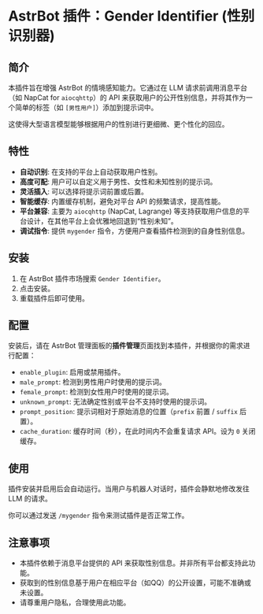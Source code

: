 # AstrBot 插件：Gender Identifier (性别识别器)

## 简介

本插件旨在增强 AstrBot 的情境感知能力。它通过在 LLM 请求前调用消息平台（如 NapCat for `aiocqhttp`）的 API 来获取用户的公开性别信息，并将其作为一个简单的标签（如 `[男性用户]`）添加到提示词中。

这使得大型语言模型能够根据用户的性别进行更细微、更个性化的回应。

## 特性

- **自动识别**: 在支持的平台上自动获取用户性别。
- **高度可配**: 用户可以自定义用于男性、女性和未知性别的提示词。
- **灵活插入**: 可以选择将提示词前置或后置。
- **智能缓存**: 内置缓存机制，避免对平台 API 的频繁请求，提高性能。
- **平台兼容**: 主要为 `aiocqhttp` (NapCat, Lagrange) 等支持获取用户信息的平台设计，在其他平台上会优雅地回退到“性别未知”。
- **调试指令**: 提供 `mygender` 指令，方便用户查看插件检测到的自身性别信息。

## 安装

1.  在 AstrBot 插件市场搜索 `Gender Identifier`。
2.  点击安装。
3.  重载插件后即可使用。

## 配置

安装后，请在 AstrBot 管理面板的**插件管理**页面找到本插件，并根据你的需求进行配置：

-   `enable_plugin`: 启用或禁用插件。
-   `male_prompt`: 检测到男性用户时使用的提示词。
-   `female_prompt`: 检测到女性用户时使用的提示词。
-   `unknown_prompt`: 无法确定性别或平台不支持时使用的提示词。
-   `prompt_position`: 提示词相对于原始消息的位置（`prefix` 前置 / `suffix` 后置）。
-   `cache_duration`: 缓存时间（秒），在此时间内不会重复请求 API。设为 `0` 关闭缓存。

## 使用

插件安装并启用后会自动运行。当用户与机器人对话时，插件会静默地修改发往 LLM 的请求。

你可以通过发送 `/mygender` 指令来测试插件是否正常工作。

## 注意事项

-   本插件依赖于消息平台提供的 API 来获取性别信息。并非所有平台都支持此功能。
-   获取到的性别信息基于用户在相应平台（如QQ）的公开设置，可能不准确或未设置。
-   请尊重用户隐私，合理使用此功能。
